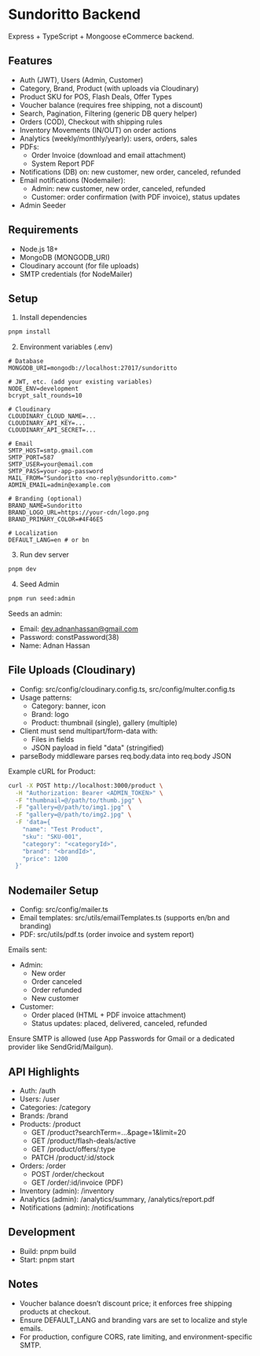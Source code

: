 # Sundoritto Backend

Express + TypeScript + Mongoose eCommerce backend.

## Features

- Auth (JWT), Users (Admin, Customer)
- Category, Brand, Product (with uploads via Cloudinary)
- Product SKU for POS, Flash Deals, Offer Types
- Voucher balance (requires free shipping, not a discount)
- Search, Pagination, Filtering (generic DB query helper)
- Orders (COD), Checkout with shipping rules
- Inventory Movements (IN/OUT) on order actions
- Analytics (weekly/monthly/yearly): users, orders, sales
- PDFs:
  - Order Invoice (download and email attachment)
  - System Report PDF
- Notifications (DB) on: new customer, new order, canceled, refunded
- Email notifications (Nodemailer):
  - Admin: new customer, new order, canceled, refunded
  - Customer: order confirmation (with PDF invoice), status updates
- Admin Seeder

## Requirements

- Node.js 18+
- MongoDB (MONGODB_URI)
- Cloudinary account (for file uploads)
- SMTP credentials (for NodeMailer)

## Setup

1. Install dependencies

```bash
pnpm install
```

2. Environment variables (.env)

```
# Database
MONGODB_URI=mongodb://localhost:27017/sundoritto

# JWT, etc. (add your existing variables)
NODE_ENV=development
bcrypt_salt_rounds=10

# Cloudinary
CLOUDINARY_CLOUD_NAME=...
CLOUDINARY_API_KEY=...
CLOUDINARY_API_SECRET=...

# Email
SMTP_HOST=smtp.gmail.com
SMTP_PORT=587
SMTP_USER=your@email.com
SMTP_PASS=your-app-password
MAIL_FROM="Sundoritto <no-reply@sundoritto.com>"
ADMIN_EMAIL=admin@example.com

# Branding (optional)
BRAND_NAME=Sundoritto
BRAND_LOGO_URL=https://your-cdn/logo.png
BRAND_PRIMARY_COLOR=#4F46E5

# Localization
DEFAULT_LANG=en # or bn
```

3. Run dev server

```bash
pnpm dev
```

4. Seed Admin

```bash
pnpm run seed:admin
```

Seeds an admin:
- Email: dev.adnanhassan@gmail.com
- Password: constPassword(38)
- Name: Adnan Hassan

## File Uploads (Cloudinary)

- Config: src/config/cloudinary.config.ts, src/config/multer.config.ts
- Usage patterns:
  - Category: banner, icon
  - Brand: logo
  - Product: thumbnail (single), gallery (multiple)
- Client must send multipart/form-data with:
  - Files in fields
  - JSON payload in field "data" (stringified)
- parseBody middleware parses req.body.data into req.body JSON

Example cURL for Product:

```bash
curl -X POST http://localhost:3000/product \
  -H "Authorization: Bearer <ADMIN_TOKEN>" \
  -F "thumbnail=@/path/to/thumb.jpg" \
  -F "gallery=@/path/to/img1.jpg" \
  -F "gallery=@/path/to/img2.jpg" \
  -F 'data={
    "name": "Test Product",
    "sku": "SKU-001",
    "category": "<categoryId>",
    "brand": "<brandId>",
    "price": 1200
  }'
```

## Nodemailer Setup

- Config: src/config/mailer.ts
- Email templates: src/utils/emailTemplates.ts (supports en/bn and branding)
- PDF: src/utils/pdf.ts (order invoice and system report)

Emails sent:
- Admin:
  - New order
  - Order canceled
  - Order refunded
  - New customer
- Customer:
  - Order placed (HTML + PDF invoice attachment)
  - Status updates: placed, delivered, canceled, refunded

Ensure SMTP is allowed (use App Passwords for Gmail or a dedicated provider like SendGrid/Mailgun).

## API Highlights

- Auth: /auth
- Users: /user
- Categories: /category
- Brands: /brand
- Products: /product
  - GET /product?searchTerm=...&page=1&limit=20
  - GET /product/flash-deals/active
  - GET /product/offers/:type
  - PATCH /product/:id/stock
- Orders: /order
  - POST /order/checkout
  - GET /order/:id/invoice (PDF)
- Inventory (admin): /inventory
- Analytics (admin): /analytics/summary, /analytics/report.pdf
- Notifications (admin): /notifications

## Development

- Build: pnpm build
- Start: pnpm start

## Notes

- Voucher balance doesn’t discount price; it enforces free shipping products at checkout.
- Ensure DEFAULT_LANG and branding vars are set to localize and style emails.
- For production, configure CORS, rate limiting, and environment-specific SMTP.